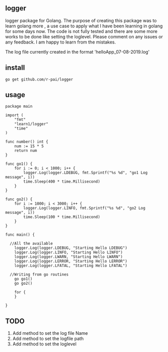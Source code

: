 ## logger
logger package for Golang. The purpose of creating this package was to learn golang more , a use case 
to apply what I have been learning in golang for some days now.
The code is not fully tested and there are some more works to be done like setting the loglevel.
Please comment on any issues or any feedback. I am happy to learn from the mistakes.

The log file currently created in the format 'helloApp_07-08-2019.log' 

## install
```
go get github.com/r-pai/logger
```

## usage
```golang
package main

import (
	"fmt"
	"learn1/logger"
	"time"
)

func number() int {
	num := 15 * 5
	return num
}

func go1() {
	for i := 0; i < 1000; i++ {
		logger.Log(logger.LDEBUG, fmt.Sprintf("%s %d", "go1 Log message", i))
		time.Sleep(400 * time.Millisecond)
	}
}

func go2() {
	for i := 1000; i < 3000; i++ {
		logger.Log(logger.LINFO, fmt.Sprintf("%s %d", "go2 Log message", i))
		time.Sleep(100 * time.Millisecond)
	}
}

func main() {

  //All the available
	logger.Log(logger.LDEBUG, "Starting Hello LDEBUG")
	logger.Log(logger.LINFO, "Starting Hello LINFO")
	logger.Log(logger.LWARN, "Starting Hello LWARN")
	logger.Log(logger.LERROR, "Starting Hello LERROR")
	logger.Log(logger.LFATAL, "Starting Hello LFATAL")

  //Writing from go routines
	go go1()
	go go2()

	for {
	}

}

```

## TODO
1. Add method to set the log file Name
2. Add method to set the logfile path 
3. Add method to set the loglevel



